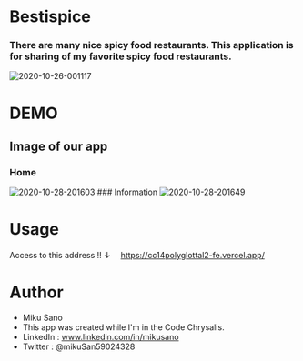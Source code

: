 # Bestispice 
 
### There are many nice spicy food restaurants. This application is for sharing of my favorite spicy food restaurants.  
<img src="https://i.ibb.co/PrczJyc/2020-10-26-001117.jpg" alt="2020-10-26-001117" border="0">
 
# DEMO
 
## Image of our app
### Home
<img src="https://i.ibb.co/nPzPNT8/2020-10-28-201603.jpg" alt="2020-10-28-201603" border="0">
### Information 
<img src="https://i.ibb.co/PQfkFqr/2020-10-28-201649.jpg" alt="2020-10-28-201649" border="0">

                                                                                          
# Usage

Access to this address !! ↓　
https://cc14polyglottal2-fe.vercel.app/
 
# Author
 
* Miku Sano 
* This app was created while I'm in the Code Chrysalis. 
* LinkedIn : www.linkedin.com/in/mikusano
* Twitter : @mikuSan59024328
 

